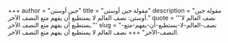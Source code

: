 +++
author = "جين أوستن"
title = "مقولة جين أوستن"
description = "مقولة جين أوستن: نصف العالم لا يستطيع أن يفهم متع النصف الآخر."
quote = '''نصف العالم لا يستطيع أن يفهم متع النصف الآخر.''' 
slug = "نصف-العالم-لا-يستطيع-أن-يفهم-متع-النصف-الآخر"
+++
نصف العالم لا يستطيع أن يفهم متع النصف الآخر.
